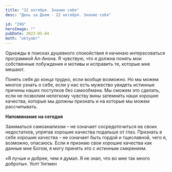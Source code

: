 ```yaml
---
title: "22 октября. Знание себя"
desc: "День за Днем - 22 октября. Знание себя"

id: "296"
heroImage: ""
pubDate: 2023-05-04
moth: "oktyabr"
---
```


Однажды в поисках душевного спокойствия я начинаю интересоваться программой
Ал-Анона. Я чувствую, что я должна понять мои собственные побуждения и мотивы
и исправить те, которые мне мешают.

Понять себя до конца трудно, если вообще возможно. Но мы можем многое узнать о
себе, если у нас есть мужество увидеть истинные причины наших поступков без
самообмана. Мы сможем это сделать, если не позволим нелегкому чувству вины
затемнить наши хорошие качества, которые мы должны признать и на которые мы
можем рассчитывать.

**Напоминание на сегодня**

Заниматься самоанализом – не означает сосредоточиться на своих недостатков,
упрятав хорошие качества подальше от глаз. Признать в себе хорошие качества –
не означает быть гордой и тщеславной, чего я, возможно, опасаюсь. Если я
признаю свои хорошие качества как данные мне Богом, я могу принять это с
истинным смирением.

«Я лучше и добрее, чем я думал. Я не знал, что во мне так много доброты». Уолт
Уитмен

